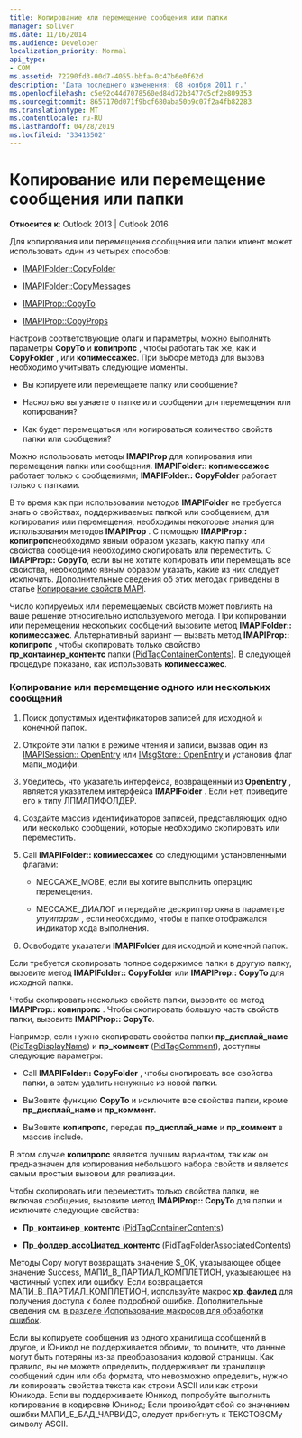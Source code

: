 ```yaml
---
title: Копирование или перемещение сообщения или папки
manager: soliver
ms.date: 11/16/2014
ms.audience: Developer
localization_priority: Normal
api_type:
- COM
ms.assetid: 72290fd3-00d7-4055-bbfa-0c47b6e0f62d
description: 'Дата последнего изменения: 08 ноября 2011 г.'
ms.openlocfilehash: c5e92c44d7078560ed84d72b3477d5cf2e809353
ms.sourcegitcommit: 8657170d071f9bcf680aba50b9c07f2a4fb82283
ms.translationtype: MT
ms.contentlocale: ru-RU
ms.lasthandoff: 04/28/2019
ms.locfileid: "33413502"
---
```

# <a name="copying-or-moving-a-message-or-a-folder"></a>Копирование или перемещение сообщения или папки
  
**Относится к**: Outlook 2013 | Outlook 2016 
  
Для копирования или перемещения сообщения или папки клиент может использовать один из четырех способов:
  
- [IMAPIFolder::CopyFolder](imapifolder-copyfolder.md)
    
- [IMAPIFolder::CopyMessages](imapifolder-copymessages.md)
    
- [IMAPIProp::CopyTo](imapiprop-copyto.md)
    
- [IMAPIProp::CopyProps](imapiprop-copyprops.md)
    
Настроив соответствующие флаги и параметры, можно выполнить параметры **CopyTo** и **копипропс** , чтобы работать так же, как и **CopyFolder** , или **копимессажес**. При выборе метода для вызова необходимо учитывать следующие моменты.
  
- Вы копируете или перемещаете папку или сообщение?
    
- Насколько вы узнаете о папке или сообщении для перемещения или копирования?
    
- Как будет перемещаться или копироваться количество свойств папки или сообщения?
    
Можно использовать методы **IMAPIProp** для копирования или перемещения папки или сообщения. **IMAPIFolder:: копимессажес** работает только с сообщениями; **IMAPIFolder:: CopyFolder** работает только с папками. 
  
В то время как при использовании методов **IMAPIFolder** не требуется знать о свойствах, поддерживаемых папкой или сообщением, для копирования или перемещения, необходимы некоторые знания для использования методов **IMAPIProp** . С помощью **IMAPIProp:: копипропс**необходимо явным образом указать, какую папку или свойства сообщения необходимо скопировать или переместить. С **IMAPIProp:: CopyTo**, если вы не хотите копировать или перемещать все свойства, необходимо явным образом указать, какие из них следует исключить. Дополнительные сведения об этих методах приведены в статье [Копирование свойств MAPI](copying-mapi-properties.md).
  
Число копируемых или перемещаемых свойств может повлиять на ваше решение относительно используемого метода. При копировании или перемещении нескольких сообщений вызовите метод **IMAPIFolder:: копимессажес**. Альтернативный вариант — вызвать метод **IMAPIProp:: копипропс** , чтобы скопировать только свойство **пр_контаинер_контентс** папки ([PidTagContainerContents](pidtagcontainercontents-canonical-property.md)). В следующей процедуре показано, как использовать **копимессажес**. 
  
### <a name="to-copy-or-move-one-or-more-messages"></a>Копирование или перемещение одного или нескольких сообщений
  
1. Поиск допустимых идентификаторов записей для исходной и конечной папок.
    
2. Откройте эти папки в режиме чтения и записи, вызвав один из [IMAPISession:: OpenEntry](imapisession-openentry.md) или [IMsgStore:: OpenEntry](imsgstore-openentry.md) и установив флаг мапи_модифи. 
    
3. Убедитесь, что указатель интерфейса, возвращенный из **OpenEntry** , является указателем интерфейса **IMAPIFolder** . Если нет, приведите его к типу ЛПМАПИФОЛДЕР. 
    
4. Создайте массив идентификаторов записей, представляющих одно или несколько сообщений, которые необходимо скопировать или переместить. 
    
5. Call **IMAPIFolder:: копимессажес** со следующими установленными флагами: 
    
   - МЕССАЖЕ_МОВЕ, если вы хотите выполнить операцию перемещения. 
    
   - МЕССАЖЕ_ДИАЛОГ и передайте дескриптор окна в параметре _улуипарам_ , если необходимо, чтобы в папке отображался индикатор хода выполнения. 
    
6. Освободите указатели **IMAPIFolder** для исходной и конечной папок. 
    
Если требуется скопировать полное содержимое папки в другую папку, вызовите метод **IMAPIFolder:: CopyFolder** или **IMAPIProp:: CopyTo** для исходной папки. 
  
Чтобы скопировать несколько свойств папки, вызовите ее метод **IMAPIProp:: копипропс** . Чтобы скопировать большую часть свойств папки, вызовите **IMAPIProp:: CopyTo**. 
  
Например, если нужно скопировать свойства папки **пр_дисплай_наме** ([PidTagDisplayName](pidtagdisplayname-canonical-property.md)) и **пр_коммент** ([PidTagComment](pidtagcomment-canonical-property.md)), доступны следующие параметры:
  
- Call **IMAPIFolder:: CopyFolder** , чтобы скопировать все свойства папки, а затем удалить ненужные из новой папки. 
    
- ВыЗовите функцию **CopyTo** и исключите все свойства папки, кроме **пр_дисплай_наме** и **пр_коммент**. 
    
- ВыЗовите **копипропс**, передав **пр_дисплай_наме** и **пр_коммент** в массив include. 
    
В этом случае **копипропс** является лучшим вариантом, так как он предназначен для копирования небольшого набора свойств и является самым простым вызовом для реализации. 
  
Чтобы скопировать или переместить только свойства папки, не включая сообщения, вызовите метод **IMAPIProp:: CopyTo** для папки и исключите следующие свойства: 
  
- **Пр_контаинер_контентс** ([PidTagContainerContents](pidtagcontainercontents-canonical-property.md))
    
- **Пр_фолдер_ассоЦиатед_контентс** ([PidTagFolderAssociatedContents](pidtagfolderassociatedcontents-canonical-property.md))
    
Методы Copy могут возвращать значение S_OK, указывающее общее значение Success, МАПИ_В_ПАРТИАЛ_КОМПЛЕТИОН, указывающее на частичный успех или ошибку. Если возвращается МАПИ_В_ПАРТИАЛ_КОМПЛЕТИОН, используйте макрос **хр_фаилед** для получения доступа к более подробной ошибке. Дополнительные сведения см. [в разделе Использование макросов для обработки ошибок](using-macros-for-error-handling.md).
  
Если вы копируете сообщения из одного хранилища сообщений в другое, и Юникод не поддерживается обоими, то помните, что данные могут быть потеряны из-за преобразования кодовой страницы. Как правило, вы не можете определить, поддерживает ли хранилище сообщений один или оба формата, что невозможно определить, нужно ли копировать свойства текста как строки ASCII или как строки Юникода. Если вы поддерживаете Юникод, попробуйте выполнить копирование в кодировке Юникод; Если произойдет сбой со значением ошибки МАПИ_Е_БАД_ЧАРВИДС, следует прибегнуть к ТЕКСТОВОМу символу ASCII.
  

